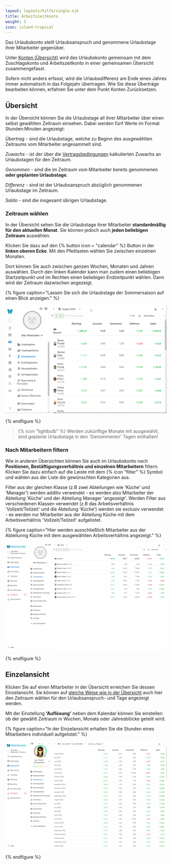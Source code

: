 ```yaml
---
layout: layouts/hilfe/single.njk
title: Arbeitszeitkonto
weight: 3
icon: island-tropical
---
```


Das Urlaubskonto stellt Urlaubsanspruch und genommene Urlaubstage ihrer Mitarbeiter gegenüber.

Unter [Konten (Übersicht)](/hilfe/handbuch/mitarbeiter/konten/) wird das Urlaubskonto gemeinsam mit dem Zuschlagskonto und Arbeitszeitkonto in einer gemeinsamen Übersicht zusammengefasst. 

Sofern nicht anders erfasst, wird die Urlaubsdifferenz am Ende eines Jahres immer automatisch in das Folgejahr übertragen. Wie Sie diese Überträge bearbeiten können, erfahren Sie unter dem Punkt Konten Zurücksetzen.

## Übersicht

In der Übersicht können Sie die Urlaubstage all ihrer Mitarbeiter über einen selbst gewählten Zeitraum einsehen. Dabei werden fünf Werte im Format Stunden:Minuten angezeigt:

*Übertrag -* sind die Urlaubstage, welche zu Beginn des ausgewählten Zeitraums vom Mitarbeiter angesammelt sind. 

*Zuwachs -* ist der über die [Vertragsbedingungen](/hilfe/handbuch/mitarbeiter/vertrag/) kalkulierten Zuwachs an Urlaubstagen für den Zeitraum. 

*Genommen -* sind die im Zeitraum vom Mitarbeiter bereits genommenen **oder geplanten Urlaubstage**.

*Differenz -* sind ist der Urlaubsanspruch abzüglich genommenen Urlaubstage im Zeitraum. 

*Saldo -* sind die insgesamt übrigen Urlaubstage.

### Zeitraum wählen

In der Übersicht sehen Sie die Urlaubstage ihrer Mitarbeiter **standardmäßig für den aktuellen Monat**. Sie können jedoch auch **jeden beliebigen Zeitraum** auswählen.

Klicken Sie dazu auf den {% button icon = "calendar" %} Button in der **linken oberen Ecke**. Mit den Pfeiltasten wählen Sie zwischen einzelnen Monaten. 

Dort können Sie auch zwischen ganzen Wochen, Monaten und Jahren auswählen. Durch den linken Kalender kann man zudem einen beliebigen Startzeitpunkt und im Rechten einen beliebigen Endzeitpunkt wählen. Dann wird der Zeitraum dazwischen angezeigt. 

{% figure caption="Lassen Sie sich die Urlaubstage der Sommersaison auf einen Blick anzeigen." %}

<img src="urlaubskonto_zeitraum.gif"/>

{% endfigure %}


> {% icon "lightbulb" %} Werden zukünftige Monate mit ausgewählt, sind geplante Urlaubstage in den 'Genommenen' Tagen enthalten!

### Nach Mitarbeitern filtern

Wie in anderen Übersichten können Sie auch im Urlaubskonto nach **Positionen, Bestäftigungsverhältnis und einzelnen Mitarbeitern** filtern. Klicken Sie dazu einfach auf die Leiste mit dem {% icon "filter" %} Symbol und wählen aus der Liste die gewünschten Kategorien aus. 

Filter aus der gleichen Klasse (z.B zwei Abteilungen wie 'Küche' und 'Manager') werden additiv verwendet - es werden also Mitarbeiter der Abteilung 'Küche' und der Abteilung Manager 'angezeigt'. Werden Filter aus verschiedenen Klassen verwendet (z.B das Arbeitsverhältnis 'Vollzeit/Teilzeit' und die Abteilung 'Küche') werden sie exclusiv verwendet - es werden nur Mitarbeiter aus der Abteilung Küche mit dem Arbeitsverhältnis 'Vollzeit/Teilzeit' aufgelistet.

{% figure caption="Hier werden ausschließlich Mitarbeiter aus der Abteilunng Küche mit dem ausgewählten Arbeitsverhältnis angezeigt." %}

<img src="filter_urlaubskonto.png"/>

{% endfigure %}


## Einzelansicht

Klicken Sie auf einen Mitarbeiter in der Übersicht erreichen Sie dessen Einzelansicht. Sie können auf [gleiche Weise wie in der Übersicht](#zeitraum-wählen) auch hier den Zeitraum wählen für den Urlaubsanspruch- und Tage angezeigt werden. 

Mit der Einstellung **'Auflösung'** neben dem Kalendar können Sie einstellen ob der gewählt Zeitraum in Wochen, Monats oder Jahresblöcke geteilt wird. 

{% figure caption="In der Einzelansicht erhalten Sie die Stunden eines Mitarbeiters individuell aufgelistet." %}

<img src="einzelansicht_urlaubskonto.png"/>

{% endfigure %}